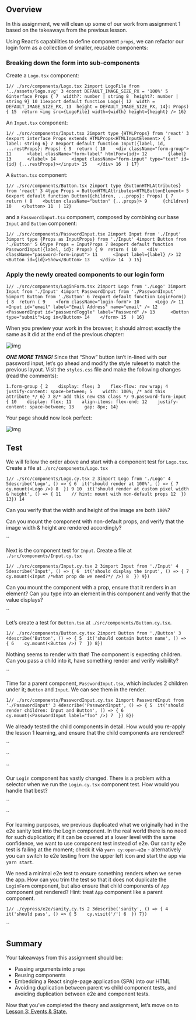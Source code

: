 ## Overview

In this assignment, we will clean up some of our work from assignment 1 based on the takeaways from the previous lesson. 

Using React’s capabilities to define component `props`, we can refactor our login form as a collection of smaller, reusable components:

### Breaking down the form into sub-components

Create a `Logo.tsx` component:



```
1// ./src/components/Logo.tsx 2import LogoFile from '../assets/logo.svg' 3 4const DEFAULT_IMAGE_SIZE_PX = '100%' 5 6interface Props { 7  width?: number | string 8  height?: number | string 9} 10 11export default function Logo({ 12  width = DEFAULT_IMAGE_SIZE_PX, 13  height = DEFAULT_IMAGE_SIZE_PX, 14}: Props) { 15  return <img src={LogoFile} width={width} height={height} /> 16}
```

An `Input.tsx` component:



```
1// ./src/components/Input.tsx 2import type {HTMLProps} from 'react' 3 4export interface Props extends HTMLProps<HTMLInputElement> { 5  label: string 6} 7 8export default function Input({label, id, ...restProps}: Props) { 9  return ( 10    <div className="form-group"> 11      <label className="form-label" htmlFor={id}> 12        {label} 13      </label> 14      <input className="form-input" type="text" id={id} {...restProps}></input> 15    </div> 16  ) 17}
```

A `Button.tsx` component:



```
1// ./src/components/Button.tsx 2import type {ButtonHTMLAttributes} from 'react' 3 4type Props = ButtonHTMLAttributes<HTMLButtonElement> 5 6export default function Button({children, ...props}: Props) { 7  return ( 8    <button className="button" {...props}> 9      {children} 10    </button> 11  ) 12}
```

and a `PasswordInput.tsx` component, composed by combining our base `Input` and `Button` component:



```
1// ./src/components/PasswordInput.tsx 2import Input from './Input' 3import type {Props as InputProps} from './Input' 4import Button from './Button' 5 6type Props = InputProps 7 8export default function PasswordInput({label, id}: Props) { 9  return ( 10    <div className="password-form-input"> 11      <Input label={label} /> 12      <Button id={id}>Show</Button> 13    </div> 14  ) 15}
```

### Apply the newly created components to our login form



```
1// ./src/components/LoginForm.tsx 2import Logo from './Logo' 3import Input from './Input' 4import PasswordInput from './PasswordInput' 5import Button from './Button' 6 7export default function LoginForm() { 8  return ( 9    <form className="login-form"> 10      <Logo /> 11      <Input id="email" label="Email Address" name="email" /> 12      <PasswordInput id="passwordToggle" label="Password" /> 13      <Button type="submit">Log in</Button> 14    </form> 15  ) 16}
```

When you preview your work in the browser, it should almost exactly the same as it did at the end of the previous chapter:

![img](blob:https://helloextend.atlassian.net/7b25650f-d96f-4c29-a879-89e42466a4d4#media-blob-url=true&id=5efc660e-c736-4d60-bc17-4aba78c30290&collection=contentId-1559855151&contextId=1559855151&height=757&width=1296&alt=)

***ONE MORE THING!*** Since that “Show” button isn’t in-lined with our password input, let’s go ahead and modify the style ruleset to match the previous layout. Visit the `styles.css` file and make the following changes (read the comments):



```
1.form-group { 2    display: flex; 3    flex-flow: row wrap; 4    justify-content: space-between; 5    width: 100%; /* add this attribute */ 6} 7 8/* add this new CSS class */ 9.password-form-input { 10    display: flex; 11    align-items: flex-end; 12    justify-content: space-between; 13    gap: 8px; 14}
```

Your page should now look perfect:

![img](blob:https://helloextend.atlassian.net/3930b779-1989-4802-86b5-ada1fff49ab8#media-blob-url=true&id=e3464199-85ff-4a12-a5e3-d07becd3e01c&collection=contentId-1559855151&contextId=1559855151&height=757&width=1296&alt=)

## Test

We will follow the order above and start with a component test for `Logo.tsx`. Create a file at ``./src/components/Logo.tsx``



```
1// ./src/components/Logo.cy.tsx 2 3import Logo from './Logo' 4 5describe('Logo', () => { 6  it('should render at 100%', () => { 7    cy.mount(<Logo />) 8  }) 9 10  it('should render at custom pixel width & height', () => { 11    // hint: mount with non-default props 12  }) 13}) 14 
```

Can you verify that the width and height of the image are both `100%`?

Can you mount the component with non-default props, and verify that the image width & height are rendered accordingly?



``



Next is the component test for `Input`. Create a file at `./src/components/Input.cy.tsx`



```
1// ./src/components/Input.cy.tsx 2 3import Input from './Input' 4 5describe('Input', () => { 6  it('should display the input', () => { 7    cy.mount(<Input /*what prop do we need?*/ />) 8  }) 9}) 
```

Can you mount the component with a prop, ensure that it renders in an element? Can you type into an element in this component and verify that the value displays?



``



Let’s create a test for `Button.tsx` at `./src/components/Button.cy.tsx`. 



```
1// ./src/components/Button.cy.tsx 2import Button from './Button' 3 4describe('Button', () => { 5  it('should contain button name', () => { 6    cy.mount(<Button />) 7  }) 8})
```

Nothing seems to render with that! The component is expecting children. Can you pass a child into it, have something render and verify visibility?





``

Time for a parent component, `PasswordInput.tsx`, which includes 2 children under it; `Button` and `Input`.  We can see them in the render.



```
1// ./src/components/PasswordInput.cy.tsx 2import PasswordInput from './PasswordInput' 3 4describe('PasswordInput', () => { 5  it('should render children: Input and Button', () => { 6    cy.mount(<PasswordInput label="foo" />) 7  }) 8}) 
```

We already tested the child components in detail. How would you re-apply the lesson 1 learning, and ensure that the child components are rendered?



``





``





``



Our `Login` component has vastly changed. There is a problem with a selector when we run the `Login.cy.tsx` component test. How would you handle that best?



``



``



For learning purposes, we previous duplicated what we originally had in the e2e sanity test into the Login component. In the real world there is no need for such duplication; if it can be covered at a lower level with the same confidence, we want to use component test instead of e2e. Our sanity e2e test is failing at the moment; check it via `yarn cy:open-e2e` - alternatively you can switch to e2e testing from the upper left icon and start the app via `yarn start`. 

We need a minimal e2e test to ensure something renders when we serve the app. How can you trim the test so that it does not duplicate the `LoginForm` component, but also ensure that child components of `App` component get rendered?
Hint: treat `App` component like a parent component.



```
1// ./cypress/e2e/sanity.cy.ts 2 3describe('sanity', () => { 4  it('should pass', () => { 5    cy.visit('/') 6  }) 7}) 
```



``



## Summary

Your takeaways from this assignment should be:

- Passing arguments into `props`
- Reusing components
- Embedding a React single-page application (SPA) into our HTML
- Avoiding duplication between parent vs child component tests, and avoiding duplication between e2e and component tests.

Now that you’ve completed the theory and assignment, let’s move on to [Lesson 3: Events & State.](https://helloextend.atlassian.net/wiki/spaces/ENG/pages/1554383432)
